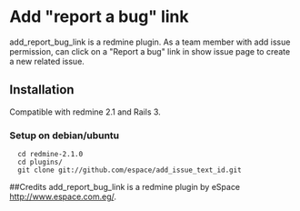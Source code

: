 # Add "report a bug" link

add_report_bug_link is a redmine plugin.
As a team member with add issue permission, can click on a "Report a bug" link in show issue page to create a new related issue.

## Installation

Compatible with redmine 2.1 and Rails 3.

### Setup on debian/ubuntu

  ```
    cd redmine-2.1.0
    cd plugins/
    git clone git://github.com/espace/add_issue_text_id.git
  ```

##Credits
add_report_bug_link is a redmine plugin by eSpace  http://www.espace.com.eg/.
